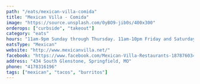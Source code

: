 ```yaml
---
path: "/eats/mexican-villa-comida"
title: "Mexican Villa - Comida"
image: "https://source.unsplash.com/0yBO9-jib0s/400x300"
orderops: ["curbside", "takeout"]
category: "eats"
hours: "11am-9pm Sunday through Thursday. 11am-10pm Friday and Saturday"
eatsType: "Mexican"
website: "http://www.mexicanvilla.net/"
facebook: "https://www.facebook.com/Mexican-Villa-Restaurants-187876034583427"
address: "434 South Glenstone, Springfield, MO"
phone: "4178316196"
tags: ["mexican", "tacos", "burritos"]
---
```

